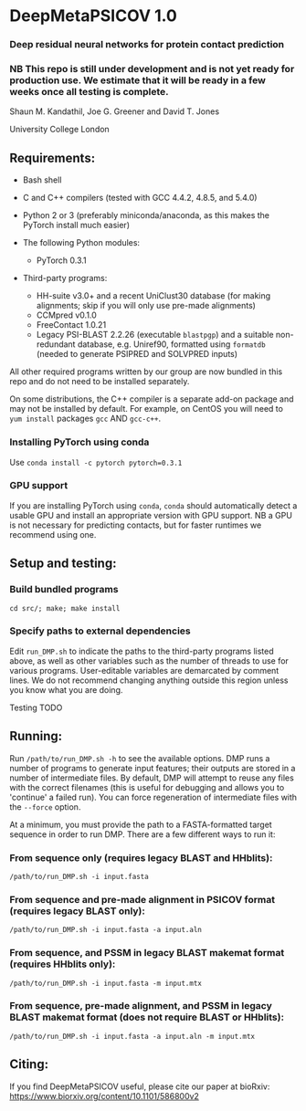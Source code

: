 # DeepMetaPSICOV 1.0
### Deep residual neural networks for protein contact prediction

### NB This repo is still under development and is not yet ready for production use. We estimate that it will be ready in a few weeks once all testing is complete.

Shaun M. Kandathil, Joe G. Greener and David T. Jones

University College London

Requirements:
-------------
- Bash shell
- C and C++ compilers (tested with GCC 4.4.2, 4.8.5, and 5.4.0)
- Python 2 or 3 (preferably miniconda/anaconda, as this makes the PyTorch install much easier)
- The following Python modules:
  - PyTorch 0.3.1 
  
- Third-party programs:
  - HH-suite v3.0+ and a recent UniClust30 database (for making alignments; skip if you will only use pre-made alignments)
  - CCMpred v0.1.0
  - FreeContact 1.0.21
  - Legacy PSI-BLAST 2.2.26 (executable `blastpgp`) and a suitable non-redundant database, e.g. Uniref90, formatted using `formatdb` (needed to generate PSIPRED and SOLVPRED inputs)

All other required programs written by our group are now bundled in this repo and do not need to be installed separately.

On some distributions, the C++ compiler is a separate add-on package and may not be installed by default. For example, on CentOS you will need to `yum install` packages `gcc` AND `gcc-c++`.

### Installing PyTorch using conda
Use `conda install -c pytorch pytorch=0.3.1`

### GPU support
If you are installing PyTorch using `conda`, `conda` should automatically detect a usable GPU and install an appropriate version with GPU support.
NB a GPU is not necessary for predicting contacts, but for faster runtimes we recommend using one.

Setup and testing:
------------------

### Build bundled programs
`cd src/; make; make install`

### Specify paths to external dependencies
Edit `run_DMP.sh` to indicate the paths to the third-party programs listed above, as well as other variables such as the number of threads to use for various programs. User-editable variables are demarcated by comment lines. We do not recommend changing anything outside this region unless you know what you are doing.

Testing TODO

Running:
--------
Run `/path/to/run_DMP.sh -h` to see the available options. DMP runs a number of programs to generate input features; their outputs are stored in a number of intermediate files. By default, DMP will attempt to reuse any files with the correct filenames (this is useful for debugging and allows you to 'continue' a failed run). You can force regeneration of intermediate files with the `--force` option.

At a minimum, you must provide the path to a FASTA-formatted target sequence in order to run DMP. There are a few different ways to run it:

### From sequence only (requires legacy BLAST and HHblits):
`/path/to/run_DMP.sh -i input.fasta`

### From sequence and pre-made alignment in PSICOV format (requires legacy BLAST only):
`/path/to/run_DMP.sh -i input.fasta -a input.aln`

### From sequence, and PSSM in legacy BLAST makemat format (requires HHblits only):
`/path/to/run_DMP.sh -i input.fasta -m input.mtx`

### From sequence, pre-made alignment, and PSSM in legacy BLAST makemat format (does not require BLAST or HHblits):
`/path/to/run_DMP.sh -i input.fasta -a input.aln -m input.mtx`

Citing:
-------
If you find DeepMetaPSICOV useful, please cite our paper at bioRxiv: https://www.biorxiv.org/content/10.1101/586800v2

